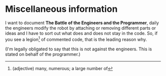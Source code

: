 # Miscellaneous information

I want to document **The Battle of the Engineers and the Programmer**, daily the engineers modify the robot by attaching or removing different parts or ideas and I have to sort out what does and does not stay in the code. So, if you see a legion[^1] of commented code, that is the leading reason why.

(I'm legally obligated to say that this is not against the engineers. This is stated on behalf of the programmer.)

[^1]: (adjective) many, numerous; a large number of
